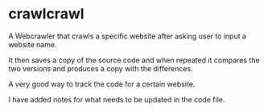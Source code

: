# crawlcrawl

A Webcrawler that crawls a specific website after asking user to input a website name. 

It then saves a copy of the source code and when repeated it compares the two versions and produces a copy with the differences. 

A very good way to track the code for a certain website. 

I have added notes for what needs to be updated in the code file. 


